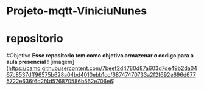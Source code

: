 # Projeto-mqtt-ViniciuNunes
#  repositorio

#Objetivo
**Esse repositorio tem como objetivo armazenar o codigo para a aula presencial**
! [imagem] (https://camo.githubusercontent.com/7beef2d4780d87a603d7de49b2da0467c8537dff96575b628a04bd4010ebb1cc/68747470733a2f2f692e696d6775722e636f6d2f4d576870586b562e706e6)


